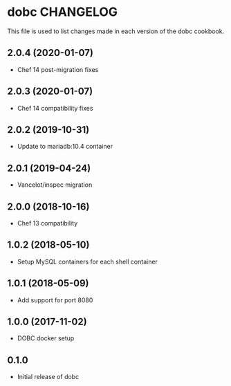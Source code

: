 dobc CHANGELOG
==============
This file is used to list changes made in each version of the
dobc cookbook.

2.0.4 (2020-01-07)
------------------
- Chef 14 post-migration fixes

2.0.3 (2020-01-07)
------------------
- Chef 14 compatibility fixes

2.0.2 (2019-10-31)
------------------
- Update to mariadb:10.4 container

2.0.1 (2019-04-24)
------------------
- Vancelot/inspec migration

2.0.0 (2018-10-16)
------------------
- Chef 13 compatibility

1.0.2 (2018-05-10)
------------------
- Setup MySQL containers for each shell container

1.0.1 (2018-05-09)
------------------
- Add support for port 8080

1.0.0 (2017-11-02)
------------------
- DOBC docker setup

0.1.0
-----
- Initial release of dobc

